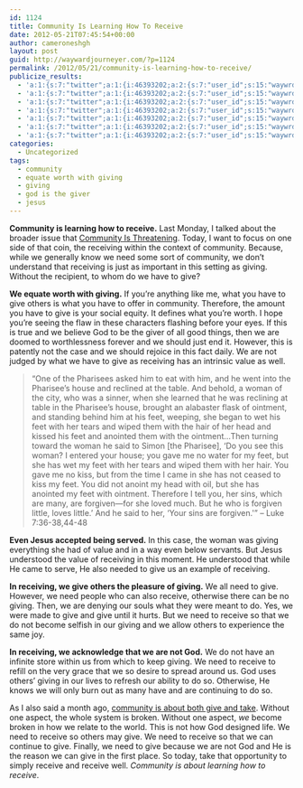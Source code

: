 ```yaml
---
id: 1124
title: Community Is Learning How To Receive
date: 2012-05-21T07:45:54+00:00
author: cameroneshgh
layout: post
guid: http://waywardjourneyer.com/?p=1124
permalink: /2012/05/21/community-is-learning-how-to-receive/
publicize_results:
  - 'a:1:{s:7:"twitter";a:1:{i:46393202;a:2:{s:7:"user_id";s:15:"waywrdjourneyer";s:7:"post_id";s:18:"204541522270625792";}}}'
  - 'a:1:{s:7:"twitter";a:1:{i:46393202;a:2:{s:7:"user_id";s:15:"waywrdjourneyer";s:7:"post_id";s:18:"204541522270625792";}}}'
  - 'a:1:{s:7:"twitter";a:1:{i:46393202;a:2:{s:7:"user_id";s:15:"waywrdjourneyer";s:7:"post_id";s:18:"204541522270625792";}}}'
  - 'a:1:{s:7:"twitter";a:1:{i:46393202;a:2:{s:7:"user_id";s:15:"waywrdjourneyer";s:7:"post_id";s:18:"204541522270625792";}}}'
  - 'a:1:{s:7:"twitter";a:1:{i:46393202;a:2:{s:7:"user_id";s:15:"waywrdjourneyer";s:7:"post_id";s:18:"204541522270625792";}}}'
  - 'a:1:{s:7:"twitter";a:1:{i:46393202;a:2:{s:7:"user_id";s:15:"waywrdjourneyer";s:7:"post_id";s:18:"204541522270625792";}}}'
  - 'a:1:{s:7:"twitter";a:1:{i:46393202;a:2:{s:7:"user_id";s:15:"waywrdjourneyer";s:7:"post_id";s:18:"204541522270625792";}}}'
categories:
  - Uncategorized
tags:
  - community
  - equate worth with giving
  - giving
  - god is the giver
  - jesus
---
```

**Community is learning how to receive.** Last Monday, I talked about the broader issue that [Community Is Threatening](http://waywardjourneyer.com/2012/05/14/community-is-threatening/ "Community Is Threatening"). Today, I want to focus on one side of that coin, the receiving within the context of community. Because, while we generally know we need some sort of community, we don&#8217;t understand that receiving is just as important in this setting as giving. Without the recipient, to whom do we have to give?

**We equate worth with giving.** If you&#8217;re anything like me, what you have to give others is what you have to offer in community. Therefore, the amount you have to give is your social equity. It defines what you&#8217;re worth. I hope you&#8217;re seeing the flaw in these characters flashing before your eyes. If this is true and we believe God to be the giver of all good things, then we are doomed to worthlessness forever and we should just end it. However, this is patently not the case and we should rejoice in this fact daily. We are not judged by what we have to give as receiving has an intrinsic value as well.

> &#8220;One of the Pharisees asked him to eat with him, and he went into the Pharisee&#8217;s house and reclined at the table. And behold, a woman of the city, who was a sinner, when she learned that he was reclining at table in the Pharisee&#8217;s house, brought an alabaster flask of ointment, and standing behind him at his feet, weeping, she began to wet his feet with her tears and wiped them with the hair of her head and kissed his feet and anointed them with the ointment&#8230;Then turning toward the woman he said to Simon [the Pharisee], &#8216;Do you see this woman? I entered your house; you gave me no water for my feet, but she has wet my feet with her tears and wiped them with her hair. You gave me no kiss, but from the time I came in she has not ceased to kiss my feet. You did not anoint my head with oil, but she has anointed my feet with ointment. Therefore I tell you, her sins, which are many, are forgiven—for she loved much. But he who is forgiven little, loves little.&#8217; And he said to her, &#8216;Your sins are forgiven.'&#8221; &#8211; Luke 7:36-38,44-48

**Even Jesus accepted being served.** In this case, the woman was giving everything she had of value and in a way even below servants. But Jesus understood the value of receiving in this moment. He understood that while He came to serve, He also needed to give us an example of receiving.

**In receiving, we give others the pleasure of giving.** We all need to give. However, we need people who can also receive, otherwise there can be no giving. Then, we are denying our souls what they were meant to do. Yes, we were made to give and give until it hurts. But we need to receive so that we do not become selfish in our giving and we allow others to experience the same joy.

**In receiving, we acknowledge that we are not God.** We do not have an infinite store within us from which to keep giving. We need to receive to refill on the very grace that we so desire to spread around us. God uses others&#8217; giving in our lives to refresh our ability to do so. Otherwise, He knows we will only burn out as many have and are continuing to do so.

As I also said a month ago, [community is about both give and take](http://waywardjourneyer.com/2012/04/16/why-community/ "Why Community?"). Without one aspect, the whole system is broken. Without one aspect, _we_ become broken in how we relate to the world. This is not how God designed life. We need to receive so others may give. We need to receive so that we can continue to give. Finally, we need to give because we are not God and He is the reason we can give in the first place. So today, take that opportunity to simply receive and receive well. _Community is about learning how to receive_.